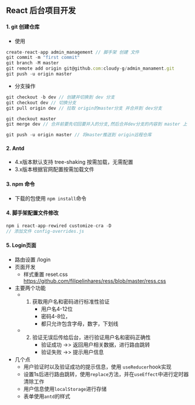 ## React 后台项目开发

#### 1. git 创建仓库

- 使用

```js
create-react-app admin_management // 脚手架 创建 文件
git commit -m "first commit"
git branch -M master
git remote add origin git@github.com:cloudy-g/admin_manament.git
git push -u origin master
```

- 分支操作

```js
git checkout -b dev // 创建并切换到 dev 分支
git checkout dev // 切换分支
git pull origin dev // 拉取 origin的master分支 并合并到 dev分支

git checkout master
git merge dev // 合并前要先切回要并入的分支,然后合并dev分支的内容到 master 上 

git push -u origin master // 将master推送到 origin远程仓库
```

#### 2. Antd

- 4.x版本默认支持 tree-shaking 按需加载，无需配置
- 3.x版本根据官网配置按需加载文件

#### 3. npm 命令

- 下载的包使用 `npm install`命令 

#### 4. 脚手架配置文件修改

```js
npm i react-app-rewired customize-cra -D
// 添加文件 config-overrides.js
```

#### 5. Login页面 

- 路由设置 /login
- 页面开发
  - 样式重置 reset.css https://github.com/filipelinhares/ress/blob/master/ress.css
- 主要两个功能
  - 1. 获取用户名和密码进行标准性验证
       - 用户名4-12位
       - 密码4-8位，
       - 都只允许包含字母，数字，下划线
  - 2. 验证无误后传给后台，进行验证用户名和密码正确性
       - 验证成功 ->>  返回用户相关数据，进行路由跳转
       - 验证失败 ->>  提示用户信息
- 几个点
  - 用户验证时以及验证成功的提示信息，使用 `useReducer`hook实现
  - 设置1s后进行路由跳转，使用`replace`方法，并在`useEffect`中进行定时器清除工作
  - 用户信息使用`localStorage`进行存储
  - 表单使用`antd`的样式